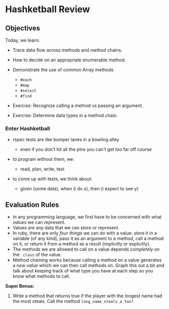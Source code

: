 # Hashketball Review

## Objectives

Today, we learn:

<!-- * A strategy for approaching development. -->
<!-- * A strategy for approaching testing. -->
<!-- * How to identify different Ruby data types. -->
<!-- * Show how to look up documentation for data types in Ruby -->
* Trace data flow across methods and method chains.
* How to decide on an appropriate enumerable method.
* Demonstrate the use of common Array methods
  * `#each`
  * `#map`
  * `#select`
  * `#find`

* Exercise: Recognize calling a method vs passing an argument.
* Exercise: Determine data types in a method chain.

### Enter Hashketball

* rspec tests are like bumper lanes in a bowling alley
  * even if you don't hit all the pins you can't get _too_ far off course


* to program without them, we:
  * read, plan, write, test


* to come up with tests, we think about:
  * given (some data), when (i do x), then (i expect to see y)

## Evaluation Rules

* In any programming language, we first have to be concerned with what _values_ we can represent.
* Values are any data that we can store or represent.
* In ruby, there are only _four things_ we can do with a value: store it in a variable (of any kind), pass it as an argument to a method, call a method on it, or return it from a method as a result (implicitly or explicitly).
* The methods we are allowed to call on a value depends _completely_ on the `.class` of the value.
* Method chaining works because calling a method on a value generates a _new value_ which we can then call methods on. Graph this out a bit and talk about keeping track of what type you have at each step so you know what methods to call.

**Super Bonus:**

1. Write a method that returns true if the player with the longest name had the most steals. Call the method `long_name_steals_a_ton?`.
